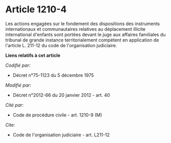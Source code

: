 # Article 1210-4

Les actions engagées sur le fondement des dispositions des instruments internationaux et communautaires relatives au
déplacement illicite international d'enfants sont portées devant le juge aux affaires familiales du tribunal de grande
instance territorialement compétent en application de l'article L. 211-12 du code de l'organisation judiciaire.

**Liens relatifs à cet article**

_Codifié par_:

  - Décret n°75-1123 du 5 décembre 1975

_Modifié par_:

  - Décret n°2012-66 du 20 janvier 2012 - art. 40

_Cité par_:

  - Code de procédure civile - art. 1210-9 (M)

_Cite_:

  - Code de l'organisation judiciaire - art. L211-12
